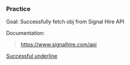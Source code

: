 ### Practice 

Goal: Successfully fetch obj from Signal Hire API


Documentation: 
>https://www.signalhire.com/api

<ins> Successful underline </ins>

